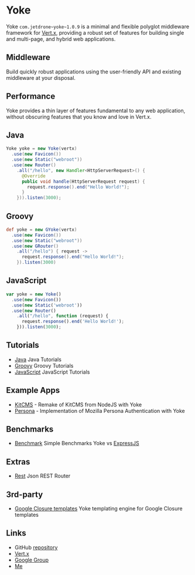 # Yoke

Yoke ```com.jetdrone~yoke~1.0.9``` is a minimal and flexible polyglot middleware framework for
[Vert.x](http://www.vertx.io), providing a robust set of features for building single and multi-page, and hybrid web
applications.


## Middleware

Build quickly robust applications using the user-friendly API and existing middleware at your disposal.


## Performance

Yoke provides a thin layer of features fundamental to any web application, without obscuring features that you know and
love in Vert.x.


## Java

``` java
Yoke yoke = new Yoke(vertx)
  .use(new Favicon())
  .use(new Static("webroot"))
  .use(new Router()
    .all("/hello", new Handler<HttpServerRequest>() {
      @Override
      public void handle(HttpServerRequest request) {
        request.response().end("Hello World!");
      }
    })).listen(3000);
```

## Groovy

``` groovy
def yoke = new GYoke(vertx)
  .use(new Favicon())
  .use(new Static("webroot"))
  .use(new GRouter()
    .all("/hello") { request ->
      request.response().end("Hello World!");
    }).listen(3000)
```

## JavaScript

``` js
var yoke = new Yoke()
  .use(new Favicon())
  .use(new Static('webroot'))
  .use(new Router()
    .all("/hello", function (request) {
      request.response().end('Hello World!');
    })).listen(3000);
```


## Tutorials

* [Java](Java-Tutorial.html) Java Tutorials
* [Groovy](Groovy-Tutorial.html) Groovy Tutorials
* [JavaScript](JavaScript-Tutorial.html) JavaScript Tutorials


## Example Apps

* [KitCMS](https://github.com/pmlopes/yoke/tree/master/example/kitcms) - Remake of KitCMS from NodeJS with Yoke
* [Persona](Persona.html) - Implementation of Mozilla Persona Authentication with Yoke


## Benchmarks

* [Benchmark](Benchmark.html) Simple Benchmarks Yoke vs [ExpressJS](http://expressjs.com)


## Extras

* [Rest](Rest.html) Json REST Router


## 3rd-party

* [Google Closure templates](https://github.com/core9/vertx-yoke-engine-closure) Yoke templating engine for Google Closure templates


## Links

* GitHub [repository](https://github.com/pmlopes/yoke)
* [Vert.x](http://vertx.io)
* [Google Group](https://groups.google.com/forum/?fromgroups#!forum/yoke-framework)
* [Me](http://www.jetdrone.com)